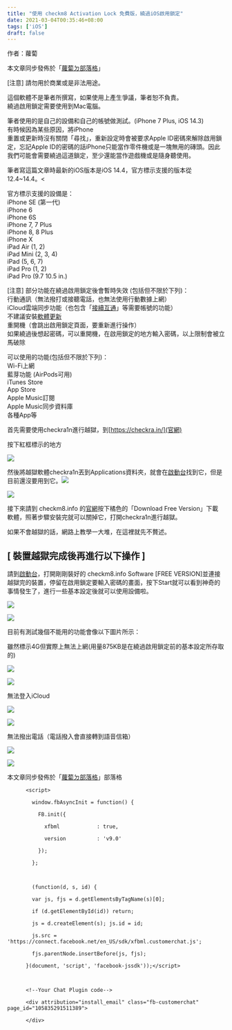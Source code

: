 ```yaml
---
title: "使用 checkm8 Activation Lock 免費版，繞過iOS啟用鎖定"
date: 2021-03-04T00:35:46+08:00
tags: ['iOS']
draft: false
---
```


作者：蘿蔔

本文章同步發佈於「[蘿蔔ㄉ部落格](https://iambjlu.blogspot.com)」

[注意] 請勿用於商業或是非法用途。

這個軟體不是筆者所撰寫，如果使用上產生爭議，筆者恕不負責。  
繞過啟用鎖定需要使用到Mac電腦。

筆者使用的是自己的設備和自己的帳號做測試。(iPhone 7 Plus, iOS 14.3)  
有時候因為某些原因，將iPhone  
重置或更新時沒有關閉「尋找」，重新設定時會被要求Apple ID密碼來解除啟用鎖定，忘記Apple ID的密碼的話iPhone只能當作零件機或是一塊無用的磚頭。因此我們可能會需要繞過這道鎖定，至少還能當作遊戲機或是隨身聽使用。

筆者寫這篇文章時最新的iOS版本是iOS 14.4，官方標示支援的版本從12.4~14.4。<

官方標示支援的設備是：  
iPhone SE (第一代)  
iPhone 6  
iPhone 6S  
iPhone 7, 7 Plus  
iPhone 8, 8 Plus  
iPhone X  
iPad Air (1, 2)  
iPad Mini (2, 3, 4)  
iPad (5, 6, 7)  
iPad Pro (1, 2)  
iPad Pro (9.7 10.5 in.)

[注意] 部分功能在繞過啟用鎖定後會暫時失效 (包括但不限於下列)：  
行動通訊（無法撥打或接聽電話，也無法使用行動數據上網）  
iCloud雲端同步功能（也包含「[接續互通](https://support.apple.com/zh-tw/HT204681)」等需要帳號的功能）  
不建議安裝[軟體更新](https://support.apple.com/zh-tw/HT204204])  
重開機（會跳出啟用鎖定頁面，要重新進行操作）  
如果繞過後想起密碼，可以重開機，在啟用鎖定的地方輸入密碼，以上限制會被立馬破除

可以使用的功能(包括但不限於下列)：  
Wi-Fi上網  
藍芽功能 (AirPods可用)  
iTunes Store  
App Store  
Apple Music訂閱  
Apple Music同步資料庫  
各種App等

首先需要使用checkra1n進行越獄，到[https://checkra.in/](官網)

按下紅框標示的地方  

[![](https://1.bp.blogspot.com/-Bob3QMbUbuY/YEBNtXjtAgI/AAAAAAABlpU/OQKz2eBxp7cp_cFGq79Gbtt7a_XRRe9dACPcBGAYYCw/w550-h669/%25E6%2588%25AA%25E5%259C%2596%2B2021-02-12%2B%25E4%25B8%258B%25E5%258D%25883.13.11.png)](https://checkra.in/)

然後將越獄軟體checkra1n丟到Applications資料夾，就會在[啟動台](https://support.apple.com/zh-tw/HT202635)找到它，但是目前還沒要用到它。![](https://1.bp.blogspot.com/-LrCIMA-WhWk/YEBOnzJKp0I/AAAAAAABlpc/6UhEyq3ayNkzx2i38u-1IBDkhAX2K75wgCPcBGAYYCw/s772/%25E6%2588%25AA%25E5%259C%2596%2B2021-02-12%2B%25E4%25B8%258B%25E5%258D%25883.15.00.png)

![](https://1.bp.blogspot.com/-LrCIMA-WhWk/YEBOnzJKp0I/AAAAAAABlpc/6UhEyq3ayNkzx2i38u-1IBDkhAX2K75wgCPcBGAYYCw/w517-h357/%25E6%2588%25AA%25E5%259C%2596%2B2021-02-12%2B%25E4%25B8%258B%25E5%258D%25883.15.00.png)
  
接下來請到 checkm8.info 的[官網](https://checkm8.info/free-bypass-activation-lock-tool)按下橘色的「Download Free Version」下載  
軟體，照著步驟安裝完就可以關掉它，打開checkra1n進行越獄。  

如果不會越獄的話，網路上教學一大堆，在這裡就先不贅述。
  
## [ 裝置越獄完成後再進行以下操作 ]

請到[啟動台](https://support.apple.com/zh-tw/HT202635)，打開剛剛裝好的 checkm8.info Software [FREE VERSION]並連接越獄完的裝置，停留在啟用鎖定要輸入密碼的畫面，按下Start就可以看到神奇的事情發生了，進行一些基本設定後就可以使用設備啦。

![](https://1.bp.blogspot.com/-OygRsmhKE0s/YEBThZjmR5I/AAAAAAABlp8/tTGh-k65exsxrzj455QeBQbyz6B6NUAuACNcBGAsYHQ/s569/%25E6%2588%25AA%25E5%259C%2596%2B2021-02-12%2B%25E4%25B8%258B%25E5%258D%25883.16.24.png)

![](https://1.bp.blogspot.com/-OygRsmhKE0s/YEBThZjmR5I/AAAAAAABlp8/tTGh-k65exsxrzj455QeBQbyz6B6NUAuACNcBGAsYHQ/w516-h426/%25E6%2588%25AA%25E5%259C%2596%2B2021-02-12%2B%25E4%25B8%258B%25E5%258D%25883.16.24.png)

目前有測試幾個不能用的功能會像以下圖片所示：

雖然標示4G但實際上無法上網(用量875KB是在繞過啟用鎖定前的基本設定所存取的)

![](https://1.bp.blogspot.com/-wqzLc9wLBdg/YEBSxHkIP2I/AAAAAAABlps/kB1QNgk-0lUZGZJExlX99bzyA9AOavevgCPcBGAYYCw/s2048/IMG_140AD17C1604-1.jpeg)

![](https://1.bp.blogspot.com/-wqzLc9wLBdg/YEBSxHkIP2I/AAAAAAABlps/kB1QNgk-0lUZGZJExlX99bzyA9AOavevgCPcBGAYYCw/w360-h640/IMG_140AD17C1604-1.jpeg)

無法登入iCloud

![](https://1.bp.blogspot.com/-DmhSsVxHjLo/YEBTeGZk2zI/AAAAAAABlp0/OpQciqEUvjQQA87zDhnRKw9Ixtiy7FyjQCNcBGAsYHQ/s1120/%25E6%2588%25AA%25E5%259C%2596%2B2021-02-12%2B%25E4%25B8%258B%25E5%258D%25884.37.17.png)

![](https://1.bp.blogspot.com/-DmhSsVxHjLo/YEBTeGZk2zI/AAAAAAABlp0/OpQciqEUvjQQA87zDhnRKw9Ixtiy7FyjQCNcBGAsYHQ/w387-h640/%25E6%2588%25AA%25E5%259C%2596%2B2021-02-12%2B%25E4%25B8%258B%25E5%258D%25884.37.17.png)

無法撥出電話（電話撥入會直接轉到語音信箱）</div>  

![](https://1.bp.blogspot.com/-urhTRb61qj0/YEBTeOCOX4I/AAAAAAABlp4/IXUixciOGbAVE9jKIDC9XZ9zrorfmHa-wCNcBGAsYHQ/s2048/IMG_C0C2C5D6F028-1.jpeg)

![](https://1.bp.blogspot.com/-urhTRb61qj0/YEBTeOCOX4I/AAAAAAABlp4/IXUixciOGbAVE9jKIDC9XZ9zrorfmHa-wCNcBGAsYHQ/w360-h640/IMG_C0C2C5D6F028-1.jpeg)
  
本文章同步發佈於「[蘿蔔ㄉ部落格](https://iambjlu.blogspot.com)」部落格

```
      <script>

        window.fbAsyncInit = function() {

          FB.init({

            xfbml            : true,

            version          : 'v9.0'

          });

        };



        (function(d, s, id) {

        var js, fjs = d.getElementsByTagName(s)[0];

        if (d.getElementById(id)) return;

        js = d.createElement(s); js.id = id;

        js.src = 'https://connect.facebook.net/en_US/sdk/xfbml.customerchat.js';

        fjs.parentNode.insertBefore(js, fjs);

      }(document, 'script', 'facebook-jssdk'));</script>



      <!--Your Chat Plugin code-->

      <div attribution="install_email" class="fb-customerchat" page_id="105835291511389">

      </div>
```